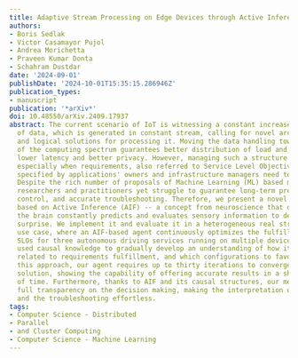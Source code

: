 ```yaml
---
title: Adaptive Stream Processing on Edge Devices through Active Inference
authors:
- Boris Sedlak
- Victor Casamayor Pujol
- Andrea Morichetta
- Praveen Kumar Donta
- Schahram Dustdar
date: '2024-09-01'
publishDate: '2024-10-01T15:35:15.286946Z'
publication_types:
- manuscript
publication: '*arXiv*'
doi: 10.48550/arXiv.2409.17937
abstract: The current scenario of IoT is witnessing a constant increase on the volume
  of data, which is generated in constant stream, calling for novel architectural
  and logical solutions for processing it. Moving the data handling towards the edge
  of the computing spectrum guarantees better distribution of load and, in principle,
  lower latency and better privacy. However, managing such a structure is complex,
  especially when requirements, also referred to Service Level Objectives (SLOs),
  specified by applications' owners and infrastructure managers need to be ensured.
  Despite the rich number of proposals of Machine Learning (ML) based management solutions,
  researchers and practitioners yet struggle to guarantee long-term prediction and
  control, and accurate troubleshooting. Therefore, we present a novel ML paradigm
  based on Active Inference (AIF) -- a concept from neuroscience that describes how
  the brain constantly predicts and evaluates sensory information to decrease long-term
  surprise. We implement it and evaluate it in a heterogeneous real stream processing
  use case, where an AIF-based agent continuously optimizes the fulfillment of three
  SLOs for three autonomous driving services running on multiple devices. The agent
  used causal knowledge to gradually develop an understanding of how its actions are
  related to requirements fulfillment, and which configurations to favor. Through
  this approach, our agent requires up to thirty iterations to converge to the optimal
  solution, showing the capability of offering accurate results in a short amount
  of time. Furthermore, thanks to AIF and its causal structures, our method guarantees
  full transparency on the decision making, making the interpretation of the results
  and the troubleshooting effortless.
tags:
- Computer Science - Distributed
- Parallel
- and Cluster Computing
- Computer Science - Machine Learning
---
```

